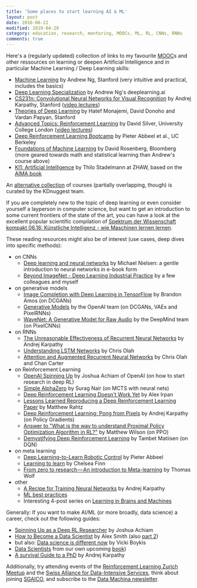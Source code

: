 ```yaml
---
title: 'Some places to start learning AI & ML'
layout: post
date: 2016-06-22
modified: 2019-04-29
category: education, research, mentoring, MOOCs, ML, RL, CNNs, RNNs
comments: true
---
```


Here's a (regularly updated) collection of links to my favourite [MOOC](https://en.wikipedia.org/wiki/Massive_open_online_course)s and other ressources on learning or deepen Artificial Intelligence and in particular Machine Learning / Deep Learning skills:

  * [Machine Learning](https://www.coursera.org/learn/machine-learning) by Andrew Ng, Stanford (very intuitive and practical, includes the basics)
  * [Deep Learning Specialization](https://www.coursera.org/specializations/deep-learning) by Andrew Ng's deeplearning.ai
  * [CS231n: Convolutional Neural Networks for Visual Recognition](http://cs231n.stanford.edu/) by Andrej Karpathy, Stanford ([video lectures](https://www.youtube.com/watch?v=2uiulzZxmGg&index=10&list=PLlJy-eBtNFt6EuMxFYRiNRS07MCWN5UIA))
  * [Theories of Deep Learning](https://www.researchgate.net/project/Theories-of-Deep-Learning) by Hatef Monajemi, David Donoho and Vardan Papyan, Stanford
  * [Advanced Topics: Reinforcement Learning](http://www0.cs.ucl.ac.uk/staff/d.silver/web/Teaching.html) by David Silver, University College London ([video lectures](http://videolectures.net/rldm2015_silver_reinforcement_learning/))
  * [Deep Reinforcement Learning Bootcamp](https://sites.google.com/view/deep-rl-bootcamp/lectures) by Pieter Abbeel et al., UC Berkeley
  * [Foundations of Machine Learning](https://bloomberg.github.io/foml) by David Rosenberg, Bloomberg (more geared towards math and statistical learning than Andrew's course above)
  * [KI1: Artificial Intelligence](https://stdm.github.io/ai-course/) by Thilo Stadelmann at ZHAW, based on the [AIMA book](http://aima.cs.berkeley.edu/)

An [alternative collection](https://www.kdnuggets.com/2018/11/10-free-must-see-courses-machine-learning-data-science.html) of courses (partially overlapping, though) is curated by the KDnuggest team.

If you are completely new to the topic of deep learning or even consider yourself a layperson in computer science, but want to get an introduction to some current frontiers of the state of the art, you can have a look at the excellent popular scientific compilation of [Spektrum der Wissenschaft kompakt 06.18: Künstliche Intelligenz - wie Maschinen lernen lernen](https://www.spektrum.de/pdf/spektrum-kompakt-kuenstliche-intelligenz-maschinelles-lernen/1588356).

These reading resources might also be of interest (use cases, deep dives into specific methods):

  * on CNNs 
      * [Deep learning and neural networks](http://neuralnetworksanddeeplearning.com/index.html) by Michael Nielsen: a gentle introduction to neural networks in e-book form
      * [Beyond ImageNet - Deep Learning Industrial Practice](https://stdm.github.io/downloads/papers/ADS_2019_DeepLearning.pdf) by a few colleagues and myself
  * on generative models
      * [Image Completion with Deep Learning in TensorFlow](http://bamos.github.io/2016/08/09/deep-completion/) by Brandon Amos (on DCGANs)
      * [Generative Models](https://openai.com/blog/generative-models/) by the OpenAI team (on DCGANs, VAEs and PixelRNNs)
      * [WaveNet: A Generative Model for Raw Audio](https://deepmind.com/blog/wavenet-generative-model-raw-audio/) by the DeepMind team (on PixelCNNs)
  * on RNNs 
      * [The Unreasonable Effectiveness of Recurrent Neural Networks](http://karpathy.github.io/2015/05/21/rnn-effectiveness/) by Andrej Karpathy
      * [Understanding LSTM Networks](http://colah.github.io/posts/2015-08-Understanding-LSTMs/) by Chris Olah
      * [Attention and Augmented Recurrent Neural Networks](http://distill.pub/2016/augmented-rnns/) by Chris Olah and Chan Carter
  * on Reinforcement Learning 
      * [OpenAI Spinning Up](http://spinningup.openai.com/en/latest/index.html) by Joshua Achiam of OpenAI (on how to start research in deep RL)
      * [Simple AlphaZero](https://web.stanford.edu/~surag/posts/alphazero.html) by Surag Nair (on MCTS with neural nets)
      * [Deep Reinforcement Learning Doesn't Work Yet](https://www.alexirpan.com/2018/02/14/rl-hard.html) by Alex Irpan
      * [Lessons Learned Reproducing a Deep Reinforcement Learning Paper](http://amid.fish/reproducing-deep-rl) by Matthew Rahtz
      * [Deep Reinforcement Learning: Pong from Pixels](http://karpathy.github.io/2016/05/31/rl/) by Andrej Karpathy (on Policy Gradients)
      * [Answer to "What is the way to understand Proximal Policy Optimization Algorithm in RL?"](https://stackoverflow.com/questions/46422845/what-is-the-way-to-understand-proximal-policy-optimization-algorithm-in-rl) by Matthew Wilson (on PPO)
      * [Demystifying Deep Reinforcement Learning](http://www.nervanasys.com/demystifying-deep-reinforcement-learning/) by Tambet Matiisen (on DQN)
  * on meta learning
      * [Deep Learning-to-Learn Robotic Control](https://www.youtube.com/watch?v=TERCdog1ddE) by Pieter Abbeel
      * [Learning to learn](http://bair.berkeley.edu/blog/2017/07/18/learning-to-learn/) by Chelsea Finn
      * [From zero to research — An introduction to Meta-learning](https://medium.com/huggingface/from-zero-to-research-an-introduction-to-meta-learning-8e16e677f78a) by Thomas Wolf 
  * other 
      * [A Recipe for Training Neural Networks](http://karpathy.github.io/2019/04/25/recipe/) by Andrej Karpathy
      * [ML best practices](https://developers.google.com/machine-learning/rules-of-ml/)
      * Interesting 4-post series on [Learning in Brains and Machines](http://blog.shakirm.com/2016/02/learning-in-brains-and-machines-1/)

Generally: If you want to make AI/ML (or more broadly, data science) a career, check out the following guides:

  * [Spinning Up as a Deep RL Researcher](http://spinningup.openai.com/en/latest/spinningup/spinningup.html) by Joshua Achiam
  * [How to Become a Data Scientist](https://www.experfy.com/blog/how-to-become-a-data-scientist-part-1-3) by Alex Smith (also [part 2](https://www.experfy.com/blog/how-to-become-a-data-scientist-part-2-3))
  * but also: [Data science is different now](https://veekaybee.github.io/2019/02/13/data-science-is-different/) by Vicki Boykis
  * [Data Scientists](https://stdm.github.io/downloads/papers/ADS_2019_DataScientists.pdf) from our own upcoming [book](https://stdm.github.io/data-science-book/))
  * [A survival Guide to a PhD](http://karpathy.github.io/2016/09/07/phd/) by Andrej Karpathy

Additionally, try attending events of the [Reinforcement Learning Zurich Meetup](https://www.meetup.com/de-DE/Reinforcement-Learning-Zurich/) and the [Swiss Alliance for Data-Intensive Services](http://www.data-service-alliance.ch), think about joining [SGAICO](http://www.s-i.ch/sgaico/), and subscribe to the [Data Machina newsletter](https://www.getrevue.co/profile/datamachina).
